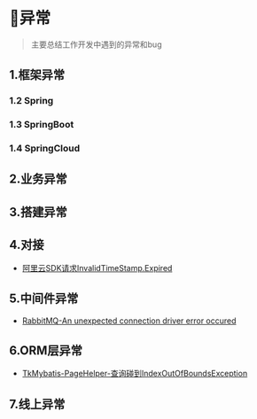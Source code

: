 # :new_moon_with_face:异常

>主要总结工作开发中遇到的异常和bug

## 1.框架异常

### 1.2 Spring

### 1.3 SpringBoot

### 1.4 SpringCloud


## 2.业务异常


## 3.搭建异常


## 4.对接
- [阿里云SDK请求InvalidTimeStamp.Expired](/md/Exception/jointThirdParty/阿里云SDK请求InvalidTimeStamp.Expired.md "InvalidTimeStamp.Expired")


## 5.中间件异常
- [RabbitMQ-An unexpected connection driver error occured](/md/Exception/middleware/rabbitMQ/AnUnexpectedConnectionDriverErrorOccured.md)

## 6.ORM层异常
- [TkMybatis-PageHelper-查询碰到IndexOutOfBoundsException](/md/Exception/orm/mybatis/TkMybatis-PageHelper-查询碰到IndexOutOfBoundsException.md)

## 7.线上异常
